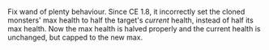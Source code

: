 Fix wand of plenty behaviour. Since CE 1.8, it incorrectly set the cloned
monsters' max health to half the target's _current_ health, instead of half its
max health. Now the max health is halved properly and the current health is
unchanged, but capped to the new max.
